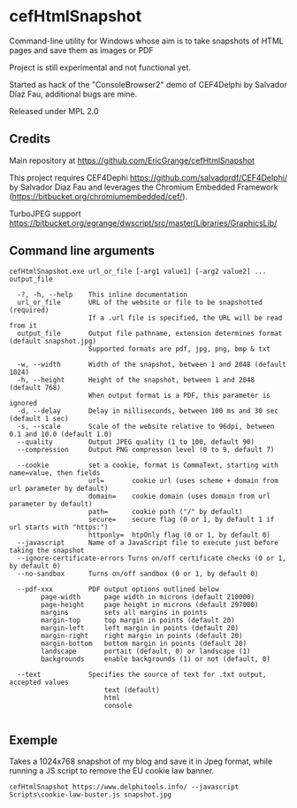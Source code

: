 # cefHtmlSnapshot 

Command-line utility for Windows whose aim is to take snapshots of HTML pages and save them as images or PDF

Project is still experimental and not functional yet.

Started as hack of the "ConsoleBrowser2" demo of CEF4Delphi by Salvador Díaz Fau, additional bugs are mine.

Released under MPL 2.0

## Credits

Main repository at https://github.com/EricGrange/cefHtmlSnapshot

This project requires CEF4Dephi  https://github.com/salvadordf/CEF4Delphi/ by Salvador Díaz Fau
and leverages the Chromium Embedded Framework (https://bitbucket.org/chromiumembedded/cef/).

TurboJPEG support https://bitbucket.org/egrange/dwscript/src/master/Libraries/GraphicsLib/

## Command line arguments

```
cefHtmlSnapshot.exe url_or_file [-arg1 value1] [-arg2 value2] ... output_file

  -?, -h, --help    This inline documentation
  url_or_file       URL of the website or file to be snapshotted (required)
                    If a .url file is specified, the URL will be read from it
  output_file       Output file pathname, extension determines format (default snapshot.jpg)
                    Supported formats are pdf, jpg, png, bmp & txt

  -w, --width       Width of the snapshot, between 1 and 2048 (default 1024)
  -h, --height      Height of the snapshot, between 1 and 2048 (default 768)
                    When output format is a PDF, this parameter is ignored
  -d, --delay       Delay in milliseconds, between 100 ms and 30 sec (default 1 sec)
  -s, --scale       Scale of the website relative to 96dpi, between 0.1 and 10.0 (default 1.0)
  --quality         Output JPEG quality (1 to 100, default 90)
  --compression     Output PNG compresson level (0 to 9, default 7)

  --cookie          set a cookie, format is CommaText, starting with name=value, then fields
                    url=       cookie url (uses scheme + domain from url parameter by default)
                    domain=    cookie domain (uses domain from url parameter by default)
                    path=      cookie path ("/" by default)
                    secure=    secure flag (0 or 1, by default 1 if url starts with "https:")
                    httponly=  htpOnly flag (0 or 1, by default 0)
  --javascript      Name of a JavaScript file to execute just before taking the snapshot
  --ignore-certificate-errors Turns on/off certificate checks (0 or 1, by default 0)
  --no-sandbox      Turns on/off sandbox (0 or 1, by default 0)

  --pdf-xxx         PDF output options outlined below
        page-width      page width in microns (default 210000)
        page-height     page height in microns (default 297000)
        margins         sets all margins in points
        margin-top      top margin in points (default 20)
        margin-left     left margin in points (default 20)
        margin-right    right margin in points (default 20)
        margin-bottom   bottom margin in points (default 20)
        landscape       portait (default, 0) or landscape (1)
        backgrounds     enable backgrounds (1) or not (default, 0)
		
  --text            Specifies the source of text for .txt output, accepted values
                        text (default)
                        html
                        console
		
```

## Exemple

Takes a 1024x768 snapshot of my blog and save it in Jpeg format, while running a JS script
to remove the EU cookie law banner.

```
cefHtmlSnapshot https://www.delphitools.info/ --javascript Scripts\cookie-law-buster.js snapshot.jpg
```